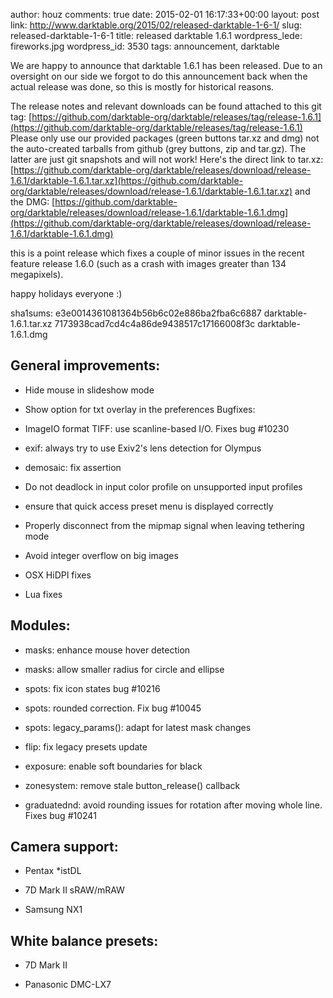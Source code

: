 author: houz
comments: true
date: 2015-02-01 16:17:33+00:00
layout: post
link: http://www.darktable.org/2015/02/released-darktable-1-6-1/
slug: released-darktable-1-6-1
title: released darktable 1.6.1
wordpress_lede: fireworks.jpg
wordpress_id: 3530
tags: announcement, darktable

We are happy to announce that darktable 1.6.1 has been released. Due to an oversight on our side we forgot to do this announcement back when the actual release was done, so this is mostly for historical reasons.

The release notes and relevant downloads can be found attached to this git tag:
[https://github.com/darktable-org/darktable/releases/tag/release-1.6.1](https://github.com/darktable-org/darktable/releases/tag/release-1.6.1)
Please only use our provided packages (green buttons tar.xz and dmg) not the auto-created tarballs from github (grey buttons, zip and tar.gz). The latter are just git snapshots and will not work! Here's the direct link to tar.xz:
[https://github.com/darktable-org/darktable/releases/download/release-1.6.1/darktable-1.6.1.tar.xz](https://github.com/darktable-org/darktable/releases/download/release-1.6.1/darktable-1.6.1.tar.xz)
and the DMG:
[https://github.com/darktable-org/darktable/releases/download/release-1.6.1/darktable-1.6.1.dmg](https://github.com/darktable-org/darktable/releases/download/release-1.6.1/darktable-1.6.1.dmg)

this is a point release which fixes a couple of minor issues in the recent feature release 1.6.0 (such as a crash with images greater than 134 megapixels).

happy holidays everyone :)

sha1sums:
e3e0014361081364b56b6c02e886ba2fba6c6887 darktable-1.6.1.tar.xz
7173938cad7cd4c4a86de9438517c17166008f3c darktable-1.6.1.dmg


## General improvements:





	
  * Hide mouse in slideshow mode

	
  * Show option for txt overlay in the preferences Bugfixes:

	
  * ImageIO format TIFF: use scanline-based I/O. Fixes bug #10230

	
  * exif: always try to use Exiv2's lens detection for Olympus

	
  * demosaic: fix assertion

	
  * Do not deadlock in input color profile on unsupported input profiles

	
  * ensure that quick access preset menu is displayed correctly

	
  * Properly disconnect from the mipmap signal when leaving tethering mode

	
  * Avoid integer overflow on big images

	
  * OSX HiDPI fixes

	
  * Lua fixes




## Modules:





	
  * masks: enhance mouse hover detection

	
  * masks: allow smaller radius for circle and ellipse

	
  * spots: fix icon states bug #10216

	
  * spots: rounded correction. Fix bug #10045

	
  * spots: legacy_params(): adapt for latest mask changes

	
  * flip: fix legacy presets update

	
  * exposure: enable soft boundaries for black

	
  * zonesystem: remove stale button_release() callback

	
  * graduatednd: avoid rounding issues for rotation after moving whole line. Fixes bug #10241




## Camera support:





	
  * Pentax *istDL

	
  * 7D Mark II sRAW/mRAW

	
  * Samsung NX1




## White balance presets:





	
  * 7D Mark II

	
  * Panasonic DMC-LX7


